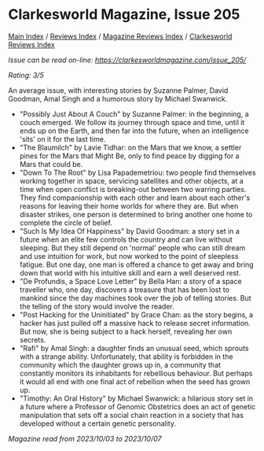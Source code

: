 # Clarkesworld Magazine, Issue 205

[Main Index](../../../README.md) / [Reviews Index](../../README.md) / [Magazine Reviews Index](../README.md) / [Clarkesworld Reviews Index](README.md)

*Issue can be read on-line: <https://clarkesworldmagazine.com/issue_205/>*

*Rating: 3/5*

An average issue, with interesting stories by Suzanne Palmer, David Goodman, Amal Singh and a humorous story by Michael Swanwick.

- "Possibly Just About A Couch" by Suzanne Palmer: in the beginning, a couch emerged. We follow its journey through space and time, until it ends up on the Earth, and then far into the future, when an intelligence 'sits' on it for the last time.
- "The Blaumilch" by Lavie Tidhar: on the Mars that we know, a settler pines for the Mars that Might Be, only to find peace by digging for a Mars that could be.
- "Down To The Root" by Lisa Papademetriou: two people find themselves working together in space, servicing satellites and other objects, at a time when open conflict is breaking-out between two warring parties. They find companionship with each other and learn about each other's reasons for leaving their home worlds for where they are. But when disaster strikes, one person is determined to bring another one home to complete the circle of belief.
- "Such Is My Idea Of Happiness" by David Goodman: a story set in a future when an elite few controls the country and can live without sleeping. But they still depend on 'normal' people who can still dream and use intuition for work, but now worked to the point of sleepless fatigue. But one day, one man is offered a chance to get away and bring down that world with his intuitive skill and earn a well deserved rest.
- "De Profundis, a Space Love Letter" by Bella Han: a story of a space traveller who, one day, discovers a treasure that has been lost to mankind since the day machines took over the job of telling stories. But the telling of the story would involve the reader.
- "Post Hacking for the Uninitiated" by Grace Chan: as the story begins, a hacker has just pulled off a massive hack to release secret information. But now, she is being subject to a hack herself, revealing her own secrets.
- "Rafi" by Amal Singh: a daughter finds an unusual seed, which sprouts with a strange ability. Unfortunately, that ability is forbidden in the community which the daughter grows up in, a community that constantly monitors its inhabitants for rebellious behaviour. But perhaps it would all end with one final act of rebellion when the seed has grown up.
- "Timothy: An Oral History" by Michael Swanwick: a hilarious story set in a future where a Professor of Genomic Obstetrics does an act of genetic manipulation that sets off a social chain reaction in a society that has developed without a certain genetic personality.

*Magazine read from 2023/10/03 to 2023/10/07*
